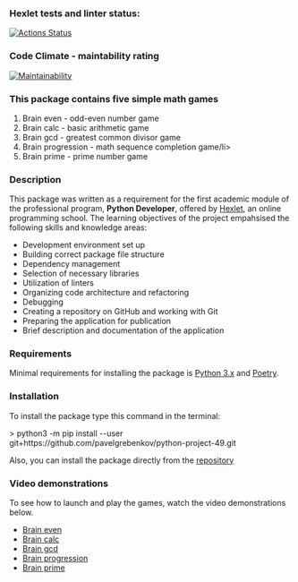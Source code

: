 ### Hexlet tests and linter status:
[![Actions Status](https://github.com/pavelgrebenkov/python-project-49/workflows/hexlet-check/badge.svg)](https://github.com/pavelgrebenkov/python-project-49/actions)

### Code Climate - maintability rating
[![Maintainability](https://api.codeclimate.com/v1/badges/10ae31a2ec2782864c89/maintainability)](https://codeclimate.com/github/pavelgrebenkov/python-project-49/maintainability)


### This package contains five simple math games
<ol>
  <li>Brain even - odd-even number game</li>
  <li>Brain calc - basic arithmetic game</li>
  <li>Brain gcd - greatest common divisor game</li>
  <li>Brain progression - math sequence completion game/li>
  <li>Brain prime - prime number game</li>
</ol>

### Description
<p>This package was written as a requirement for the first academic module of the professional program, <strong>Python Developer</strong>, offered by <a href="https://ru.hexlet.io/" >Hexlet</a>, an online programming school. The learning objectives of the project empahsised the following skills and knowledge areas:<p>
<ul>
  <li>Development environment set up</li>
  <li>Building correct package file structure</li>
  <li>Dependency management</li>
  <li>Selection of necessary libraries</li>
  <li>Utilization of linters</li>
  <li>Organizing code architecture and refactoring</li>
  <li>Debugging</li>
  <li>Creating a repository on GitHub and working with Git</li>
  <li>Preparing the application for publication</li>
  <li>Brief description and documentation of the application</li>
</ul>

### Requirements
<p>Minimal requirements for installing the package is <a href="https://www.python.org/downloads/">Python 3.x</a> and <a href="https://python-poetry.org/docs/">Poetry</a>.</p>

### Installation
<p>To install the package type this command in the terminal:</p>
> python3 -m pip install --user git+https://github.com/pavelgrebenkov/python-project-49.git
<p>Also, you can install the package directly from the <a href="https://github.com/pavelgrebenkov/python-project-49">repository</a> </p>

### Video demonstrations
<p>To see how to launch and play the games, watch the video demonstrations below.</p>
<ul>
  <li><a href="https://asciinema.org/a/1lROWAoSa9nSpzOJXy7rOuKwT" target="_blank">Brain even</a></li>
  <li><a href="https://asciinema.org/a/ANP0NI7rER6PdI7vqWnTkGeg0" target="_blank">Brain calc</a></li>
  <li><a href="https://asciinema.org/a/WtsedU38bsu44rBjqNshXxmhq" target="_blank">Brain gcd</a></li>
  <li><a href="https://asciinema.org/a/TCiqduHQCk9ZRaad12QtfxnVs" target="_blank">Brain progression</a></li>
  <li><a href="https://asciinema.org/a/XXESays16JYbHfa8Alon9dCPH" target="_blank">Brain prime</a></li>
</ul>
